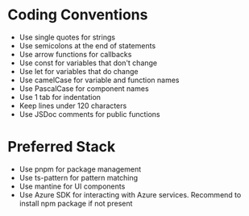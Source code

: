 # Coding Conventions

- Use single quotes for strings
- Use semicolons at the end of statements
- Use arrow functions for callbacks
- Use const for variables that don't change
- Use let for variables that do change
- Use camelCase for variable and function names
- Use PascalCase for component names
- Use 1 tab for indentation
- Keep lines under 120 characters
- Use JSDoc comments for public functions

# Preferred Stack

- Use pnpm for package management
- Use ts-pattern for pattern matching
- Use mantine for UI components
- Use Azure SDK for interacting with Azure services. Recommend to install npm package if not present
